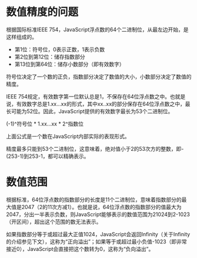 # 数值精度的问题

根据国际标准IEEE 754，JavaScript浮点数的64个二进制位，从最左边开始，是这样组成的。

+ 第1位：符号位，0表示正数，1表示负数
+ 第2位到第12位：储存指数部分
+ 第13位到第64位：储存小数部分（即有效数字）  

符号位决定了一个数的正负，指数部分决定了数值的大小，小数部分决定了数值的精度。  

IEEE 754规定，有效数字第一位默认总是1，不保存在64位浮点数之中。也就是说，有效数字总是1.xx...xx的形式，其中xx..xx的部分保存在64位浮点数之中，最长可能为52位。因此，JavaScript提供的有效数字最长为53个二进制位。

(-1)^符号位 * 1.xx...xx * 2^指数位

上面公式是一个数在JavaScript内部实际的表现形式。

精度最多只能到53个二进制位，这意味着，绝对值小于2的53次方的整数，即-(253-1)到253-1，都可以精确表示。


# 数值范围

根据标准，64位浮点数的指数部分的长度是11个二进制位，意味着指数部分的最大值是2047（2的11次方减1）。也就是说，64位浮点数的指数部分的值最大为2047，分出一半表示负数，则JavaScript能够表示的数值范围为21024到2-1023（开区间），超出这个范围的数无法表示。

如果指数部分等于或超过最大正值1024，JavaScript会返回Infinity（关于Infinity的介绍参见下文），这称为“正向溢出”；如果等于或超过最小负值-1023（即非常接近0），JavaScript会直接把这个数转为0，这称为“负向溢出”。
